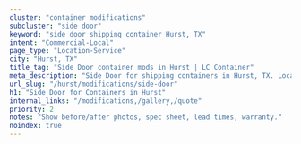 ```yaml
---
cluster: "container modifications"
subcluster: "side door"
keyword: "side door shipping container Hurst, TX"
intent: "Commercial-Local"
page_type: "Location-Service"
city: "Hurst, TX"
title_tag: "Side Door container mods in Hurst | LC Container"
meta_description: "Side Door for shipping containers in Hurst, TX. Local fabrication & pro install. LC Container — Since 2003. Get a quote."
url_slug: "/hurst/modifications/side-door"
h1: "Side Door for Containers in Hurst"
internal_links: "/modifications,/gallery,/quote"
priority: 2
notes: "Show before/after photos, spec sheet, lead times, warranty."
noindex: true
---
```


<!-- TODO: Add unique city/inventory copy, images, and internal links here. -->
